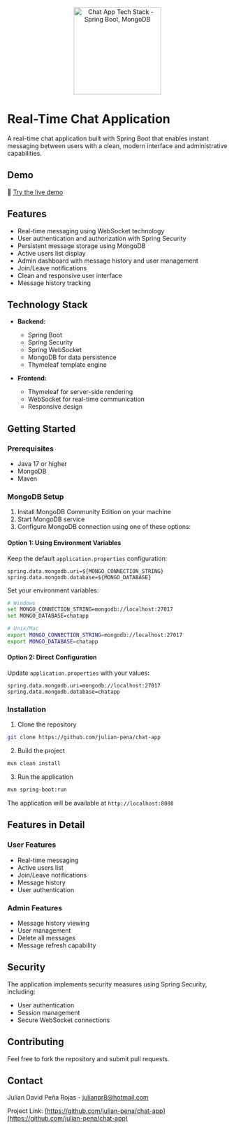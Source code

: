 <div align="center">
  <img src="https://github.com/user-attachments/assets/b589e78d-771b-4928-bd23-a448d625bd7f" alt="Chat App Tech Stack - Spring Boot, MongoDB" width="200" height="200"/>
</div>

# Real-Time Chat Application

A real-time chat application built with Spring Boot that enables instant messaging between users with a clean, modern interface and administrative capabilities.

## Demo

🔗 [Try the live demo](https://christian-fara-myprojects-julianp-58b37b45.koyeb.app/auth/login)

## Features

- Real-time messaging using WebSocket technology
- User authentication and authorization with Spring Security
- Persistent message storage using MongoDB
- Active users list display
- Admin dashboard with message history and user management
- Join/Leave notifications
- Clean and responsive user interface
- Message history tracking

## Technology Stack

- **Backend:**
  - Spring Boot
  - Spring Security
  - Spring WebSocket
  - MongoDB for data persistence
  - Thymeleaf template engine

- **Frontend:**
  - Thymeleaf for server-side rendering
  - WebSocket for real-time communication
  - Responsive design

## Getting Started

### Prerequisites

- Java 17 or higher
- MongoDB
- Maven

### MongoDB Setup

1. Install MongoDB Community Edition on your machine
2. Start MongoDB service
3. Configure MongoDB connection using one of these options:

#### Option 1: Using Environment Variables
Keep the default `application.properties` configuration:
```properties
spring.data.mongodb.uri=${MONGO_CONNECTION_STRING}
spring.data.mongodb.database=${MONGO_DATABASE}
```

Set your environment variables:
```bash
# Windows
set MONGO_CONNECTION_STRING=mongodb://localhost:27017
set MONGO_DATABASE=chatapp

# Unix/Mac
export MONGO_CONNECTION_STRING=mongodb://localhost:27017
export MONGO_DATABASE=chatapp
```

#### Option 2: Direct Configuration
Update `application.properties` with your values:
```properties
spring.data.mongodb.uri=mongodb://localhost:27017
spring.data.mongodb.database=chatapp
```

### Installation

1. Clone the repository
```bash
git clone https://github.com/julian-pena/chat-app
```

2. Build the project
```bash
mvn clean install
```

3. Run the application
```bash
mvn spring-boot:run
```

The application will be available at `http://localhost:8080`

## Features in Detail

### User Features
- Real-time messaging
- Active users list
- Join/Leave notifications
- Message history
- User authentication

### Admin Features
- Message history viewing
- User management
- Delete all messages
- Message refresh capability

## Security

The application implements security measures using Spring Security, including:
- User authentication
- Session management
- Secure WebSocket connections

## Contributing

Feel free to fork the repository and submit pull requests.


## Contact

Julian David Peña Rojas - julianpr8@hotmail.com

Project Link: [https://github.com/julian-pena/chat-app](https://github.com/julian-pena/chat-app)

